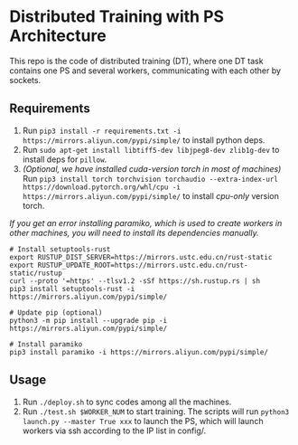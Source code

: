 # Distributed Training with PS Architecture

This repo is the code of distributed training (DT), where one DT task contains one PS and several workers, communicating with each other by sockets.

## Requirements

1. Run `pip3 install -r requirements.txt -i https://mirrors.aliyun.com/pypi/simple/` to install python deps.
2. Run `sudo apt-get install libtiff5-dev libjpeg8-dev zlib1g-dev` to install deps for `pillow`.
3. _(Optional, we have installed cuda-version torch in most of machines)_ Run `pip3 install torch torchvision torchaudio --extra-index-url https://download.pytorch.org/whl/cpu -i https://mirrors.aliyun.com/pypi/simple/` to install _cpu-only_ version torch.

_If you get an error installing paramiko, which is used to create workers in other machines, you will need to install its dependencies manually._

```shell
# Install setuptools-rust
export RUSTUP_DIST_SERVER=https://mirrors.ustc.edu.cn/rust-static
export RUSTUP_UPDATE_ROOT=https://mirrors.ustc.edu.cn/rust-static/rustup
curl --proto '=https' --tlsv1.2 -sSf https://sh.rustup.rs | sh
pip3 install setuptools-rust -i https://mirrors.aliyun.com/pypi/simple/

# Update pip (optional)
python3 -m pip install --upgrade pip -i https://mirrors.aliyun.com/pypi/simple/

# Install paramiko
pip3 install paramiko -i https://mirrors.aliyun.com/pypi/simple/
```

## Usage

1. Run `./deploy.sh` to sync codes among all the machines.
2. Run `./test.sh $WORKER_NUM` to start training. The scripts will run `python3 launch.py --master True xxx` to launch the PS, which will launch workers via ssh according to the IP list in config/.
